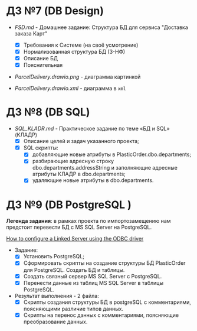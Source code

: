 # ДЗ №7 (DB Design)
- *FSD.md* - Домашнее задание: Структура БД для сервиса  "Доставка заказа Карт"

    - [x] Требования к Системе (на своё усмотрение)
    - [x] Нормализованная структура БД (3-НФ)
    - [x] Описание БД
    - [x] Пояснительная

- *ParcelDelivery.drawio.png* - диаграмма картинкой
- *ParcelDelivery.drawio.xml* - диаграмма в `xml`

# ДЗ №8 (DB SQL)
- *SQL_KLADR.md* - Практическое задание по теме «БД и SQL» (КЛАДР)
    - [x] Описание целей и задач указанного проекта;
    - [x] SQL скрипты:
        - [x] добавляющие новые атрибуты в PlasticOrder.dbo.departments;
        - [x] разбирающие адресную строку dbo.departments.addressString и заполняющие адресные атрибуты КЛАДР в dbo.departments;
        - [x] удаляющие новые атрибуты в dbo.departments.

# ДЗ №9 (DB PostgreSQL )
**Легенда задания**: в рамках проекта по импортозамещению нам предстоит перевести БД с MS SQL Server на PostgreSQL.

[How to configure a Linked Server using the ODBC driver](https://www.sqlshack.com/how-to-configure-a-linked-server-using-the-odbc-driver/)

- Задание:
    - [x] Установить PostgreSQL;
    - [x] Сформировать скрипты на создание структуры БД PlasticOrder для PostgreSQL. Создать БД и таблицы.
    - [x] Создать связный сервер MS SQL Server с PostgreSQL.
    - [x] Перенести данные из таблиц MS SQL Server в таблицы PostgreSQL.

- Результат выполнения - 2 файла:
    - [x] Скрипты создания структуры БД в postgreSQL с комментариями, поясняющими различие типов данных.
    - [x] Скрипты на перенос данных с комментариями, поясняющие преобразование данных.
